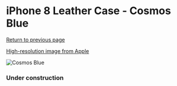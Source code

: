# iPhone 8 Leather Case - Cosmos Blue

[Return to previous page](/iphone_7)

[High-resolution image from Apple](https://store.storeimages.cdn-apple.com/8756/as-images.apple.com/is/MQHF2?wid=4500&hei=4500&fmt=png)

<div style="width: 384px"><img src="/everypreview/MQHF2.png" alt="Cosmos Blue"></div>

### Under construction
